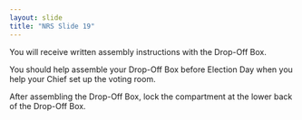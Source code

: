 ```yaml
---
layout: slide
title: "NRS Slide 19"
---
```


You will receive written assembly instructions with the Drop-Off Box.

You should help assemble your Drop-Off Box before Election Day when you help your Chief set up the voting room.

After assembling the Drop-Off Box, lock the compartment at the lower back of the Drop-Off Box.